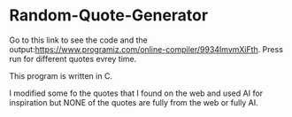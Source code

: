 # Random-Quote-Generator

Go to this link to see the code and the output:https://www.programiz.com/online-compiler/9934ImvmXiFth. Press run for different quotes evrey time.


This program is written in C.

I modified some fo the quotes that I found on the web and used AI for inspiration but NONE of the quotes are fully from the web or fully AI.
